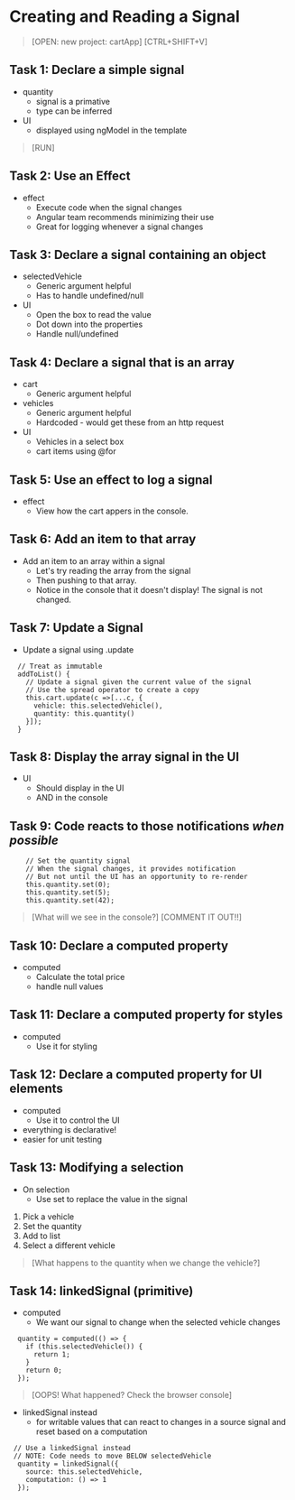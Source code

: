 # Creating and Reading a Signal
> [OPEN: new project: cartApp]
> [CTRL+SHIFT+V]
## Task 1: Declare a simple signal
- quantity
  - signal is a primative
  - type can be inferred
- UI
  - displayed using ngModel in the template
>[RUN]

## Task 2: Use an Effect
- effect
  - Execute code when the signal changes
  - Angular team recommends minimizing their use
  - Great for logging whenever a signal changes

## Task 3: Declare a signal containing an object
- selectedVehicle
  - Generic argument helpful
  - Has to handle undefined/null
- UI
  - Open the box to read the value
  - Dot down into the properties
  - Handle null/undefined

## Task 4: Declare a signal that is an array
- cart
  - Generic argument helpful
- vehicles
  - Generic argument helpful
  - Hardcoded - would get these from an http request
- UI
  - Vehicles in a select box
  - cart items using @for

## Task 5: Use an effect to log a signal
- effect
  - View how the cart appers in the console.

## Task 6: Add an item to that array
- Add an item to an array within a signal
  - Let's try reading the array from the signal
  - Then pushing to that array.
  - Notice in the console that it doesn't display! The signal is not changed.

## Task 7: Update a Signal
- Update a signal using .update
```
  // Treat as immutable
  addToList() {
    // Update a signal given the current value of the signal
    // Use the spread operator to create a copy
    this.cart.update(c =>[...c, {
      vehicle: this.selectedVehicle(),
      quantity: this.quantity()
    }]);
  }
```

## Task 8: Display the array signal in the UI
- UI
  - Should display in the UI
  - AND in the console

## Task 9: Code reacts to those notifications *when possible*
```
    // Set the quantity signal
    // When the signal changes, it provides notification
    // But not until the UI has an opportunity to re-render  
    this.quantity.set(0);
    this.quantity.set(5);
    this.quantity.set(42);
```
> [What will we see in the console?]
> [COMMENT IT OUT!!]

## Task 10: Declare a computed property
- computed
  - Calculate the total price
  - handle null values

## Task 11: Declare a computed property for styles
- computed
  - Use it for styling

## Task 12: Declare a computed property for UI elements
- computed
  - Use it to control the UI
- everything is declarative!
- easier for unit testing

## Task 13: Modifying a selection
- On selection
  - Use set to replace the value in the signal

1. Pick a vehicle
2. Set the quantity
3. Add to list
4. Select a different vehicle

>[What happens to the quantity when we change the vehicle?]

## Task 14: linkedSignal (primitive)
- computed
  - We want our signal to change when the selected vehicle changes

```
  quantity = computed(() => {
    if (this.selectedVehicle()) {
      return 1;
    }
    return 0;
  });
```

> [OOPS! What happened? Check the browser console]

- linkedSignal instead
  - for writable values that can react to changes in a source signal and reset based on a computation
```
 // Use a linkedSignal instead
 // NOTE: Code needs to move BELOW selectedVehicle
  quantity = linkedSignal({
    source: this.selectedVehicle,
    computation: () => 1
  });
```
